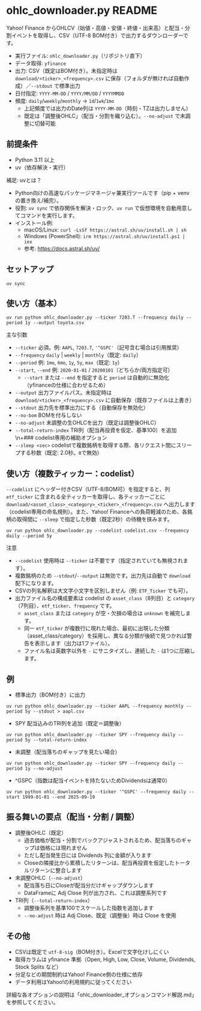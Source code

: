 # ohlc_downloader.py README

Yahoo! Finance からOHLCV（始値・高値・安値・終値・出来高）と配当・分割イベントを取得し、CSV（UTF-8 BOM付き）で出力するダウンローダーです。

- 実行ファイル: `ohlc_downloader.py`（リポジトリ直下）
- データ取得: `yfinance`
- 出力: CSV（既定はBOM付き）。未指定時は `download/<ticker>_<frequency>.csv` に保存（フォルダが無ければ自動作成）／`--stdout` で標準出力
- 日付指定: `YYYY-MM-DD` / `YYYY/MM/DD` / `YYYYMMDD`
- 頻度: `daily`/`weekly`/`monthly` → `1d`/`1wk`/`1mo`
  - 上記頻度では出力のDate列は `YYYY-MM-DD`（時刻・TZは出力しません）
  - 既定は「調整後OHLC」（配当・分割を織り込む）。`--no-adjust` で未調整に切替可能

## 前提条件
- Python 3.11 以上
- uv（依存解決・実行）

補足: uvとは？
- Python向けの高速なパッケージマネージャ兼実行ツールです（pip + venv の置き換え/補完）。
- 役割: `uv sync` で依存関係を解決・ロック、`uv run` で仮想環境を自動用意してコマンドを実行します。
- インストール例:
  - macOS/Linux: `curl -LsSf https://astral.sh/uv/install.sh | sh`
  - Windows (PowerShell): `irm https://astral.sh/uv/install.ps1 | iex`
  - 参考: https://docs.astral.sh/uv/


## セットアップ
```
uv sync
```

## 使い方（基本）
```
uv run python ohlc_downloader.py --ticker 7203.T --frequency daily --period 1y --output toyota.csv
```

主な引数
- `--ticker` 必須。例: `AAPL`, `7203.T`, `'^GSPC'`（記号含む場合は引用推奨）
- `--frequency` `daily` | `weekly` | `monthly`（既定: `daily`）
- `--period` 例: `1mo`, `6mo`, `1y`, `5y`, `max`（既定: `1y`）
- `--start`, `--end` 例: `2020-01-01` / `20200101`（どちらか/両方指定可）
  - `--start` または `--end` を指定すると `period` は自動的に無効化（yfinanceの仕様に合わせるため）
- `--output` 出力ファイルパス。未指定時は `download/<ticker>_<frequency>.csv` に自動保存（既存ファイルは上書き）
- `--stdout` 出力先を標準出力にする（自動保存を無効化）
- `--no-bom` BOMを付与しない
- `--no-adjust` 未調整の生OHLCを出力（既定は調整後OHLC）
- `--total-return-index` TRI列（配当再投資を仮定、基準100）を追加
\n+### codelist専用の補助オプション
- `--sleep <sec>` codelistで複数銘柄を取得する際、各リクエスト間にスリープする秒数（既定: 2.0秒。`0`で無効）

## 使い方（複数ティッカー：codelist）
`--codelist` にヘッダー付きCSV（UTF-8/BOM可）を指定すると、列 `etf_ticker` に含まれる全ティッカーを取得し、各ティッカーごとに `download/<asset_class>_<category>_<ticker>_<frequency>.csv` へ出力します（codelist専用の命名規則）。また、Yahoo! Financeへの負荷軽減のため、各銘柄の取得間に `--sleep` で指定した秒数（既定2秒）の待機を挟みます。

```
uv run python ohlc_downloader.py --codelist codelist.csv --frequency daily --period 5y
```

注意
- `--codelist` 使用時は `--ticker` は不要です（指定されていても無視されます）。
- 複数銘柄のため `--stdout`/`--output` は無効です。出力先は自動で `download` 配下になります。
- CSVの列名解釈は大文字小文字を区別しません（例: `ETF_Ticker` でも可）。
- 出力ファイル名の構成要素は codelist の `asset_class`（8列目）と `category`（7列目）、`etf_ticker`、`frequency` です。
  - `asset_class` または `category` が空・欠損の場合は `unknown` を補完します。
  - 同一 `etf_ticker` が複数行に現れた場合、最初に出現した分類（asset_class/category）を採用し、異なる分類が後続で見つかれば警告を表示します（出力は1ファイル）。
  - ファイル名は英数字以外を `-` にサニタイズし、連続した `-` は1つに圧縮します。

## 例
- 標準出力（BOM付き）に出力
```
uv run python ohlc_downloader.py --ticker AAPL --frequency monthly --period 5y --stdout > aapl.csv
```
- SPY 配当込みのTRI列を追加（既定＝調整後）
```
uv run python ohlc_downloader.py --ticker SPY --frequency daily --period 5y --total-return-index
```
- 未調整（配当落ちのギャップを見たい場合）
```
uv run python ohlc_downloader.py --ticker SPY --frequency daily --period 1y --no-adjust
```
- ^GSPC（指数は配当イベントを持たないためDividendsは通常0）
```
uv run python ohlc_downloader.py --ticker '^GSPC' --frequency daily --start 1999-01-01 --end 2025-09-19
```

## 振る舞いの要点（配当・分割 / 調整）
- 調整後OHLC（既定）
  - 過去価格が配当・分割でバックアジャストされるため、配当落ちのギャップは価格には現れません
  - ただし配当発生日には Dividends 列に金額が入ります
  - Closeの隣接比から累積したリターンは、配当再投資を仮定したトータルリターンに整合します
- 未調整OHLC（`--no-adjust`）
  - 配当落ち日にCloseが配当分だけギャップダウンします
  - DataFrameに Adj Close 列が出力され、これは調整系列です
- TRI列（`--total-return-index`）
  - 調整後系列を基準100でスケールした指数を追加します
  - `--no-adjust` 時は Adj Close、既定（調整後）時は Close を使用

## その他
- CSVは既定で `utf-8-sig`（BOM付き）。Excelで文字化けしにくい
- 取得カラムは yfinance 準拠（Open, High, Low, Close, Volume, Dividends, Stock Splits など）
- 分足などの期間制約はYahoo! Finance側の仕様に依存
- データ利用はYahoo!の利用規約に従ってください

詳細な各オプションの説明は「ohlc_downloader_オプションコマンド解説.md」を参照してください。
